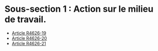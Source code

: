 # Sous-section 1 : Action sur le milieu de travail.

* [Article R4626-19](./LEGIARTI000031571240.md)
* [Article R4626-20](./LEGIARTI000031571243.md)
* [Article R4626-21](./LEGIARTI000031571246.md)
